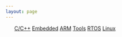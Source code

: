 ```yaml
---
layout: page
---
```


<ul class="listing">
	<span><a title="C_Language" class="" href="/Tech/js_test.html">C/C++</a></span>
	<span><a title="Embedded" class="" href="/Embedded/">Embedded</a></span>
	<span><a title="ARM" class="" href="/ARM/">ARM</a></span>
	<span><a title="Tools" class="" href="/Tools/">Tools</a></span>
	<span><a title="RTOS" class="" href="/RTOS/">RTOS</a></span>
	<span><a title="Linux" class="" href="/Linux/">Linux</a></span>
</ul>

<script src="/media/js/jquery.tagcloud.js" type="text/javascript"></script> 

<script language="javascript">
$.fn.tagcloud.defaults = {
    size: {start: 1, end: 1, unit: 'em'},
      color: {start: '#f8e0e6', end: '#ff3333'}
};
$(function () {
    $('#tag_cloud a').tagcloud();
});
</script>
